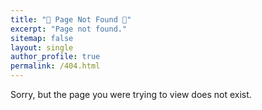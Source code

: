 ```yaml
---
title: "🚫 Page Not Found 🚫"
excerpt: "Page not found."
sitemap: false
layout: single
author_profile: true
permalink: /404.html
---
```


Sorry, but the page you were trying to view does not exist.
